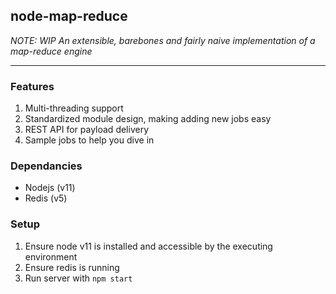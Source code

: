 ## node-map-reduce

*NOTE: WIP*
*An extensible, barebones and fairly naive implementation of a map-reduce engine*

-------------------

### Features

1. Multi-threading support
2. Standardized module design, making adding new jobs easy
3. REST API for payload delivery
4. Sample jobs to help you dive in

### Dependancies

- Nodejs (v11)
- Redis (v5)

### Setup

1. Ensure node v11 is installed and accessible by the executing environment
2. Ensure redis is running
3. Run server with `npm start`

